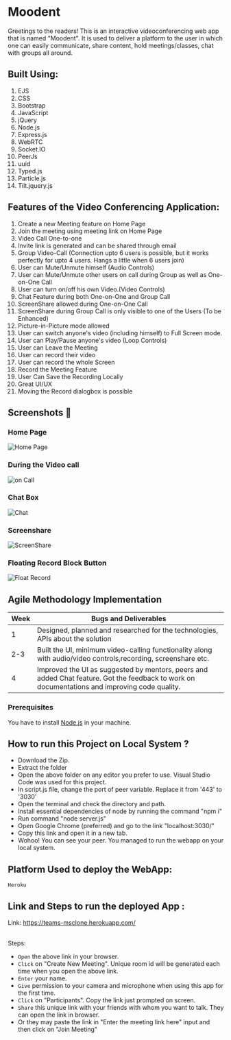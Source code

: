 # Moodent

Greetings to the readers! This is an interactive videoconferencing web app that is  named "Moodent". It is used to deliver a platform to the user in which one can easily communicate, share content, hold meetings/classes, chat with groups all around. 



## Built Using: 
 1) EJS
 2) CSS
 3) Bootstrap
 4) JavaScript
 5) jQuery
 6) Node.js
 7) Express.js
 8) WebRTC
 9) Socket.IO
 10) PeerJs
 11) uuid
 12) Typed.js
 13) Particle.js
 14) Tilt.jquery.js
 

## Features of the Video Conferencing Application:
  1) Create a new Meeting feature on Home Page
  2) Join the meeting using meeting link on Home Page
  3) Video Call One-to-one
  2) Invite link is generated and can be shared through email
  3) Group Video-Call (Connection upto 6 users is possible, but it works perfectly for upto 4 users. Hangs a little when 6 users join)
  4) User can Mute/Unmute himself (Audio Controls)
  5) User can Mute/Unmute other users on call during Group as well as One-on-One Call
  6) User can turn on/off his own Video.(Video Controls)
  7) Chat Feature during both One-on-One and Group Call
  8) ScreenShare allowed during One-on-One Call
  9) ScreenShare during Group Call is only visible to one of the Users (To be Enhanced)
  10) Picture-in-Picture mode allowed
  11) User can switch anyone's video (including himself) to Full Screen mode.
  12) User can Play/Pause anyone's video (Loop Controls)
  13) User can Leave the Meeting
  14) User can record their video
  15) User can record the whole Screen
  16) Record the Meeting Feature
  17) User Can Save the Recording Locally
  18) Great UI/UX
  19) Moving the Record dialogbox is possible

## Screenshots 📸

### Home Page
![Home Page](https://user-images.githubusercontent.com/68473349/125276321-b8e54a00-e32d-11eb-9ca7-cc2a5a3be29c.png)

### During the Video call
![on Call](https://user-images.githubusercontent.com/68473349/125280440-ac172500-e332-11eb-9be2-9e30b0869734.png)

### Chat Box
![Chat](https://user-images.githubusercontent.com/68473349/125281102-732b8000-e333-11eb-9eef-52505b22d840.png)

### Screenshare
![ScreenShare](https://user-images.githubusercontent.com/68473349/125281369-c4d40a80-e333-11eb-8671-52501b976f34.png)
### Floating Record Block Button
![Float Record](https://user-images.githubusercontent.com/68473349/125281726-3318cd00-e334-11eb-84cc-3f56284c1220.png)

## Agile Methodology Implementation

| Week          | Bugs and Deliverables |          
| ------------- | ------------- | 
| 1     | Designed, planned and researched for the technologies, APIs about the solution | 
| 2-3    | Built the UI, minimum video-calling functionality along with audio/video controls,recording, screenshare etc. |  
| 4 | Improved the UI as suggested by mentors, peers and added Chat feature. Got the feedback to work on documentations and improving code quality. |  

### Prerequisites

You have to install [Node.js](https://nodejs.org/en/) in your machine.

## How to run this Project on Local System ?

* Download the Zip. 
* Extract the folder
* Open the above folder on any editor you prefer to use. Visual Studio Code was used for this project.
* In script.js file, change the port of peer variable. Replace it from '443' to '3030'
* Open the terminal and check the directory and path.
* Install essential dependencies of node by running the command "npm i"
* Run command "node server.js"
* Open Google Chrome (preferred) and go to the link "localhost:3030/"
* Copy this link and open it in a new tab.
* Wohoo! You can see your peer. You managed to run the webapp on your local system.

## Platform Used to deploy the WebApp:
`Heroku`


## Link and Steps to run the deployed App :
Link: https://teams-msclone.herokuapp.com/

<br />Steps:
* `Open` the above link in your browser.
* `Click` on "Create New Meeting". Unique room id will be generated each time when you open the above link.
* `Enter` your name.
* `Give` permission to your camera and microphone when using this app for the first time.
* `Click` on "Participants". Copy the link just prompted on screen.
* `Share` this unique link with your friends with whom you want to talk. They can open the link in browser.
* Or they may paste the link in "Enter the meeting link here" input and then click on "Join Meeting"

